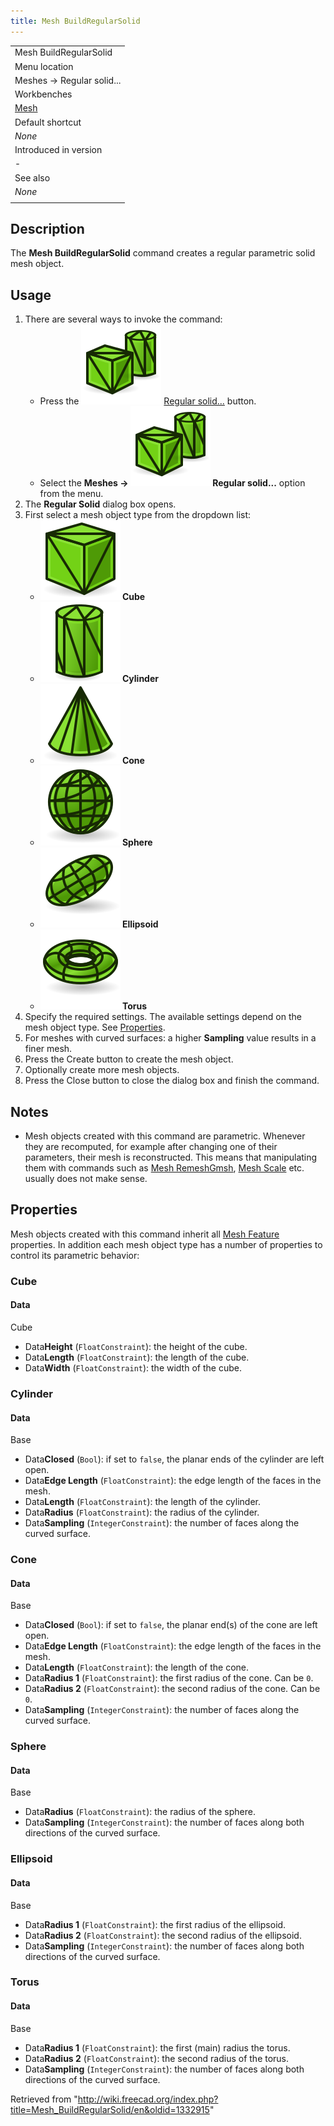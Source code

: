 ```yaml
---
title: Mesh BuildRegularSolid
---
```


|                                          |
| ---------------------------------------- |
| Mesh BuildRegularSolid                   |
| Menu location                            |
| Meshes → Regular solid...                |
| Workbenches                              |
| [Mesh](/Mesh_Workbench "Mesh Workbench") |
| Default shortcut                         |
| _None_                                   |
| Introduced in version                    |
| -                                        |
| See also                                 |
| _None_                                   |
|                                          |

## Description

The **Mesh BuildRegularSolid** command creates a regular parametric solid mesh object.

## Usage

1. There are several ways to invoke the command:
   - Press the ![](/src/assets/images/Mesh_BuildRegularSolid.svg) [Regular solid...](/Mesh_BuildRegularSolid "Mesh BuildRegularSolid") button.
   - Select the **Meshes → ![](/src/assets/images/Mesh_BuildRegularSolid.svg) Regular solid...** option from the menu.
2. The **Regular Solid** dialog box opens.
3. First select a mesh object type from the dropdown list:
   - **![](/src/assets/images/Mesh_Cube.svg) Cube**
   - **![](/src/assets/images/Mesh_Cylinder.svg) Cylinder**
   - **![](/src/assets/images/Mesh_Cone.svg) Cone**
   - **![](/src/assets/images/Mesh_Sphere.svg) Sphere**
   - **![](/src/assets/images/Mesh_Ellipsoid.svg) Ellipsoid**
   - **![](/src/assets/images/Mesh_Torus.svg) Torus**
4. Specify the required settings. The available settings depend on the mesh object type. See [Properties](#Properties).
5. For meshes with curved surfaces: a higher **Sampling** value results in a finer mesh.
6. Press the Create button to create the mesh object.
7. Optionally create more mesh objects.
8. Press the Close button to close the dialog box and finish the command.

## Notes

- Mesh objects created with this command are parametric. Whenever they are recomputed, for example after changing one of their parameters, their mesh is reconstructed. This means that manipulating them with commands such as [Mesh RemeshGmsh](/Mesh_RemeshGmsh "Mesh RemeshGmsh"), [Mesh Scale](/Mesh_Scale "Mesh Scale") etc. usually does not make sense.

## Properties

Mesh objects created with this command inherit all [Mesh Feature](/Mesh_Feature "Mesh Feature") properties. In addition each mesh object type has a number of properties to control its parametric behavior:

### Cube

#### Data

Cube

- Data**Height** (`FloatConstraint`): the height of the cube.
- Data**Length** (`FloatConstraint`): the length of the cube.
- Data**Width** (`FloatConstraint`): the width of the cube.

### Cylinder

#### Data

Base

- Data**Closed** (`Bool`): if set to `false`, the planar ends of the cylinder are left open.
- Data**Edge Length** (`FloatConstraint`): the edge length of the faces in the mesh.
- Data**Length** (`FloatConstraint`): the length of the cylinder.
- Data**Radius** (`FloatConstraint`): the radius of the cylinder.
- Data**Sampling** (`IntegerConstraint`): the number of faces along the curved surface.

### Cone

#### Data

Base

- Data**Closed** (`Bool`): if set to `false`, the planar end(s) of the cone are left open.
- Data**Edge Length** (`FloatConstraint`): the edge length of the faces in the mesh.
- Data**Length** (`FloatConstraint`): the length of the cone.
- Data**Radius 1** (`FloatConstraint`): the first radius of the cone. Can be `0`.
- Data**Radius 2** (`FloatConstraint`): the second radius of the cone. Can be `0`.
- Data**Sampling** (`IntegerConstraint`): the number of faces along the curved surface.

### Sphere

#### Data

Base

- Data**Radius** (`FloatConstraint`): the radius of the sphere.
- Data**Sampling** (`IntegerConstraint`): the number of faces along both directions of the curved surface.

### Ellipsoid

#### Data

Base

- Data**Radius 1** (`FloatConstraint`): the first radius of the ellipsoid.
- Data**Radius 2** (`FloatConstraint`): the second radius of the ellipsoid.
- Data**Sampling** (`IntegerConstraint`): the number of faces along both directions of the curved surface.

### Torus

#### Data

Base

- Data**Radius 1** (`FloatConstraint`): the first (main) radius the torus.
- Data**Radius 2** (`FloatConstraint`): the second radius of the torus.
- Data**Sampling** (`IntegerConstraint`): the number of faces along both directions of the curved surface.

Retrieved from "<http://wiki.freecad.org/index.php?title=Mesh_BuildRegularSolid/en&oldid=1332915>"
